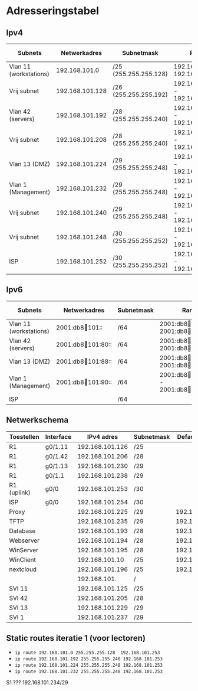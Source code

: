 # Adresseringstabel

## Ipv4

| Subnets                | Netwerkadres    | Subnetmask            | Range                             | Broadcastadres  | aantal Hosts |
| ---------------------- | --------------- | --------------------- | --------------------------------- | --------------- | ------------ |
| Vlan 11 (workstations) | 192.168.101.0   | /25 (255.255.255.128) | 192.168.101.1 - 192.168.101.126   | 192.168.101.127 | 126          |
| Vrij subnet            | 192.168.101.128 | /26 (255.255.255.192) | 192.168.101.129 - 192.168.101.190 | 192.168.101.191 | 62           |
| Vlan 42 (servers)      | 192.168.101.192 | /28 (255.255.255.240) | 192.168.101.193 - 192.168.101.206 | 192.168.101.207 | 14           |
| Vrij subnet            | 192.168.101.208 | /28 (255.255.255.240) | 192.168.101.209 - 192.168.101.222 | 192.168.101.223 | 14           |
| Vlan 13 (DMZ)          | 192.168.101.224 | /29 (255.255.255.248) | 192.168.101.225 - 192.168.101.230 | 192.168.101.231 | 6            |
| Vlan 1 (Management)    | 192.168.101.232 | /29 (255.255.255.248) | 192.168.101.233 - 192.168.101.238 | 192.168.101.239 | 6            |
| Vrij subnet            | 192.168.101.240 | /29 (255.255.255.248) | 192.168.101.241 - 192.168.101.246 | 192.168.101.247 | 6            |
| Vrij subnet            | 192.168.101.248 | /30 (255.255.255.252) | 192.168.101.249 - 192.168.101.250 | 192.168.101.251 | 2            |
| ISP                    | 192.168.101.252 | /30 (255.255.255.252) | 192.168.101.253 - 192.168.101.254 | 192.168.101.255 | 2            |

## Ipv6

| Subnets                | Netwerkadres           | Subnetmask | Range                                             | Broadcastadres          | aantal Hosts |
| ---------------------- | ---------------------- | ---------- | ------------------------------------------------- | ----------------------- | ------------ |
| Vlan 11 (workstations) | 2001:db8:abcd:101::    | /64        | 2001:db8:abcd:101::1- 2001:db8:abcd:101::7e       | 2001:db8:abcd:101::7f   | 126          |
| Vlan 42 (servers)      | 2001:db8:abcd:101:80:: | /64        | 2001:db8:abcd:101:80::1- 2001:db8:abcd:101:80::6  | 2001:db8:abcd:101:80::7 | 6            |
| Vlan 13 (DMZ)          | 2001:db8:abcd:101:88:: | /64        | 2001:db8:abcd:101:88::1- 2001:db8:abcd:101:88::6  | 2001:db8:abcd:101:88::7 | 6            |
| Vlan 1 (Management)    | 2001:db8:abcd:101:90:: | /64        | 2001:db8:abcd:101:90::1 - 2001:db8:abcd:101:90::2 | 2001:db8:abcd:101:90::3 | 4            |
| ISP                    |                        | /64        |                                                   |                         |              |

## Netwerkschema

| Toestellen  | Interface | IPv4 adres      | Subnetmask | Default Gateway |
| ----------- | --------- | --------------- | ---------- | --------------- |
| R1          | g0/1.11   | 192.168.101.126 | /25        |                 |
| R1          | g0/1.42   | 192.168.101.206 | /28        |                 |
| R1          | g0/1.13   | 192.168.101.230 | /29        |                 |
| R1          | g0/1.1    | 192.168.101.238 | /29        |                 |
| R1 (uplink) | g0/0      | 192.168.101.253 | /30        |                 |
| ISP         | g0/0      | 192.168.101.254 | /30        |                 |
| Proxy       |           | 192.168.101.225 | /29        | 192.168.101.230 |
| TFTP        |           | 192.168.101.235 | /29        | 192.168.101.238 |
| Database    |           | 192.168.101.193 | /28        | 192.168.101.206 |
| Webserver   |           | 192.168.101.194 | /28        | 192.168.101.206 |
| WinServer   |           | 192.168.101.195 | /28        | 192.168.101.206 |
| WinClient   |           | 192.168.101.10  | /25        | 192.168.101.126 |
| nextcloud   |           | 192.168.101.196  | /25        | 192.168.101.206 |
|             |           | 192.168.101.    | /          |                 |
| SVI 11      |           | 192.168.101.125 | /25        |                 |
| SVI 42      |           | 192.168.101.205 | /28        |                 |
| SVI 13      |           | 192.168.101.229 | /29        |                 |
| SVI 1       |           | 192.168.101.237 | /29        |                 |

## Static routes iteratie 1 (voor lectoren)

- `ip route 192.168.101.0 255.255.255.128  192.168.101.253`
- `ip route 192.168.101.192 255.255.255.240 192.168.101.253`
- `ip route 192.168.101.224 255.255.255.248 192.168.101.253`
- `ip route 192.168.101.232 255.255.255.248 192.168.101.253`

S1 ???
192.168.101.234/29
